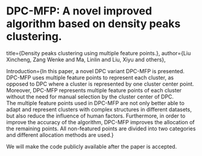 # DPC-MFP: A novel improved algorithm based on density peaks clustering.

  title={Density peaks clustering using multiple feature points.},
  author={Liu Xincheng, Zang Wenke and Ma, Linlin and Liu, Xiyu and others},

  Introduction={In this paper, a novel DPC variant DPC-MFP is presented. DPC-MFP uses multiple feature points to represent each cluster, as opposed to DPC where a cluster is 
represented by one cluster center point. Moreover, DPC-MFP represents multiple feature points of each cluster without the need for manual selection by the cluster center of DPC.  
The multiple feature points used in DPC-MFP are not only better able to adapt and represent clusters with complex structures in different datasets, but also reduce the influence of 
human factors. Furthermore, in order to improve the accuracy of the algorithm, DPC-MFP improves the allocation of the remaining points. All non-featured points are divided into 
two categories and different allocation methods are used.}

We will make the code publicly available after the paper is accepted.
